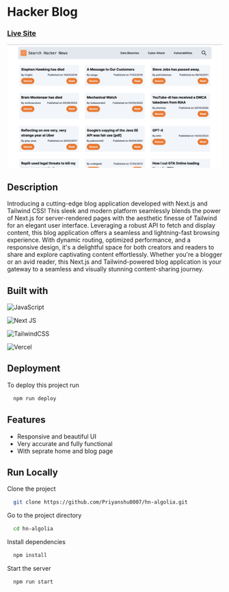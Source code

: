 
# Hacker Blog

### [Live Site](https://hn-algolia.vercel.app/)

![scre](https://github.com/Priyanshu0007/hn-algolia/blob/main/public/Screenshot.png?raw=true "Optional title")

## Description

Introducing a cutting-edge blog application developed with Next.js and Tailwind CSS! This sleek and modern platform seamlessly blends the power of Next.js for server-rendered pages with the aesthetic finesse of Tailwind for an elegant user interface. Leveraging a robust API to fetch and display content, this blog application offers a seamless and lightning-fast browsing experience. With dynamic routing, optimized performance, and a responsive design, it's a delightful space for both creators and readers to share and explore captivating content effortlessly. Whether you're a blogger or an avid reader, this Next.js and Tailwind-powered blog application is your gateway to a seamless and visually stunning content-sharing journey.







## Built with

![JavaScript](https://img.shields.io/badge/javascript-%23323330.svg?style=flat-square&logo=javascript&logoColor=%23F7DF1E)


![Next JS](https://img.shields.io/badge/Next-black?style=flat-square&logo=next.js&logoColor=white)

![TailwindCSS](https://img.shields.io/badge/tailwindcss-%2338B2AC.svg?style=flat-square&logo=tailwind-css&logoColor=white)

![Vercel](https://img.shields.io/badge/vercel-%23000000.svg?style=flat-square&logo=vercel&logoColor=white)







## Deployment

To deploy this project run

```bash
  npm run deploy
```


## Features

- Responsive and beautiful UI
- Very accurate and fully functional
- With seprate home and blog page



## Run Locally

Clone the project

```bash
  git clone https://github.com/Priyanshu0007/hn-algolia.git
```

Go to the project directory

```bash
  cd hn-algolia
```

Install dependencies

```bash
  npm install
```

Start the server

```bash
  npm run start
```

